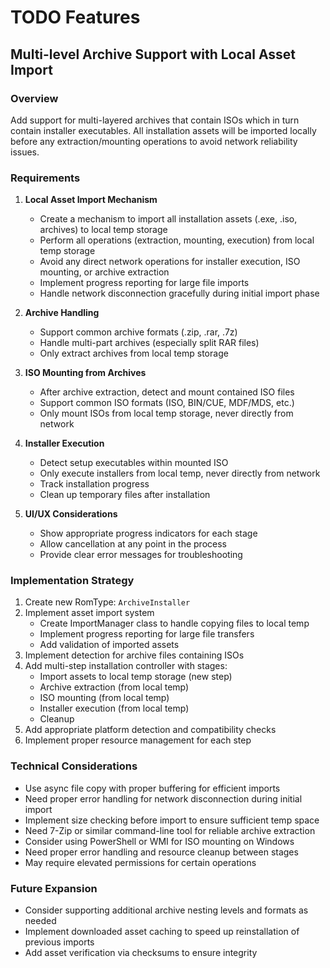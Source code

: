 # TODO Features

## Multi-level Archive Support with Local Asset Import

### Overview
Add support for multi-layered archives that contain ISOs which in turn contain installer executables. All installation assets will be imported locally before any extraction/mounting operations to avoid network reliability issues.

### Requirements

1. **Local Asset Import Mechanism**
   - Create a mechanism to import all installation assets (.exe, .iso, archives) to local temp storage
   - Perform all operations (extraction, mounting, execution) from local temp storage
   - Avoid any direct network operations for installer execution, ISO mounting, or archive extraction
   - Implement progress reporting for large file imports
   - Handle network disconnection gracefully during initial import phase

2. **Archive Handling**
   - Support common archive formats (.zip, .rar, .7z)
   - Handle multi-part archives (especially split RAR files)
   - Only extract archives from local temp storage

3. **ISO Mounting from Archives**
   - After archive extraction, detect and mount contained ISO files
   - Support common ISO formats (ISO, BIN/CUE, MDF/MDS, etc.)
   - Only mount ISOs from local temp storage, never directly from network

4. **Installer Execution**
   - Detect setup executables within mounted ISO
   - Only execute installers from local temp, never directly from network
   - Track installation progress
   - Clean up temporary files after installation

5. **UI/UX Considerations**
   - Show appropriate progress indicators for each stage
   - Allow cancellation at any point in the process
   - Provide clear error messages for troubleshooting

### Implementation Strategy

1. Create new RomType: `ArchiveInstaller`
2. Implement asset import system 
   - Create ImportManager class to handle copying files to local temp
   - Implement progress reporting for large file transfers
   - Add validation of imported assets
3. Implement detection for archive files containing ISOs
4. Add multi-step installation controller with stages:
   - Import assets to local temp storage (new step)
   - Archive extraction (from local temp)
   - ISO mounting (from local temp)
   - Installer execution (from local temp)
   - Cleanup
5. Add appropriate platform detection and compatibility checks
6. Implement proper resource management for each step

### Technical Considerations

- Use async file copy with proper buffering for efficient imports
- Need proper error handling for network disconnection during initial import
- Implement size checking before import to ensure sufficient temp space
- Need 7-Zip or similar command-line tool for reliable archive extraction
- Consider using PowerShell or WMI for ISO mounting on Windows
- Need proper error handling and resource cleanup between stages
- May require elevated permissions for certain operations

### Future Expansion
- Consider supporting additional archive nesting levels and formats as needed
- Implement downloaded asset caching to speed up reinstallation of previous imports
- Add asset verification via checksums to ensure integrity